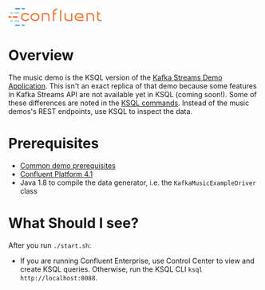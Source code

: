 ![image](../images/confluent-logo-300-2.png)

# Overview

The music demo is the KSQL version of the [Kafka Streams Demo Application](https://docs.confluent.io/current/streams/kafka-streams-examples/docs/index.html).
This isn't an exact replica of that demo because some features in Kafka Streams API are not available yet in KSQL (coming soon!).
Some of these differences are noted in the [KSQL commands](ksql.commands). Instead of the music demos's REST endpoints,
use KSQL to inspect the data.

# Prerequisites

* [Common demo prerequisites](https://github.com/confluentinc/quickstart-demos#prerequisites)
* [Confluent Platform 4.1](https://www.confluent.io/download/)
* Java 1.8 to compile the data generator, i.e. the `KafkaMusicExampleDriver` class

# What Should I see?

After you run `./start.sh`:

* If you are running Confluent Enterprise, use Control Center to view and create KSQL queries. Otherwise, run the KSQL CLI `ksql http://localhost:8088`.
